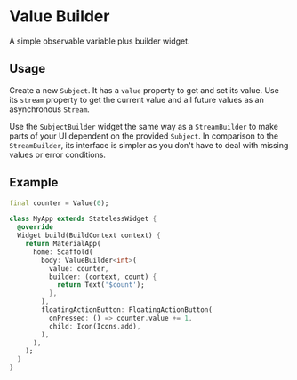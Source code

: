 Value Builder
=============

A simple observable variable plus builder widget.

Usage
-----

Create a new `Subject`. It has a `value` property to get and set its value. Use its `stream` property to get the current value and all future values as an asynchronous `Stream`. 

Use the `SubjectBuilder` widget the same way as a `StreamBuilder` to make parts of your UI dependent on the provided `Subject`. In comparison to the `StreamBuilder`, its interface is simpler as you don't have to deal with missing values or error conditions.

Example
-------

```dart
final counter = Value(0);

class MyApp extends StatelessWidget {
  @override
  Widget build(BuildContext context) {
    return MaterialApp(
      home: Scaffold(
        body: ValueBuilder<int>(
          value: counter,
          builder: (context, count) {
            return Text('$count');
          },
        ),
        floatingActionButton: FloatingActionButton(
          onPressed: () => counter.value += 1,
          child: Icon(Icons.add),
        ),
      ),
    );
  }
}
```
